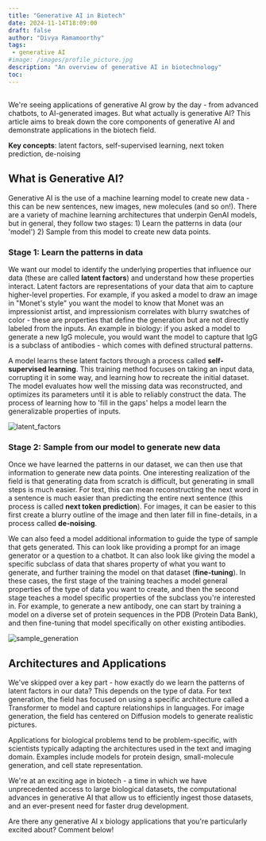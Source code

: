 ```yaml
---
title: "Generative AI in Biotech"
date: 2024-11-14T18:09:00
draft: false
author: "Divya Ramamoorthy"
tags:
 - generative AI
#image: /images/profile_picture.jpg
description: "An overview of generative AI in biotechnology"
toc:
---
```


##

We're seeing applications of generative AI grow by the day - from advanced chatbots, to AI-generated images. But what actually is generative AI? This article aims to break down the core components of generative AI and demonstrate applications in the biotech field.

**Key concepts**: latent factors, self-supervised learning, next token prediction, de-noising

## What is Generative AI?

Generative AI is the use of a machine learning model to create new data - this can be new sentences, new images, new molecules (and so on!). There are a variety of machine learning architectures that underpin GenAI models, but in general, they follow two stages: 1) Learn the patterns in data (our 'model') 2) Sample from this model to create new data points.

### Stage 1: Learn the patterns in data

We want our model to identify the underlying properties that influence our data (these are called **latent factors**) and understand how these properties interact. Latent factors are representations of your data that aim to capture higher-level properties. For example, if you asked a model to draw an image in "Monet's style" you want the model to know that Monet was an impressionist artist, and impressionism correlates with blurry swatches of color - these are properties that define the generation but are not directly labeled from the inputs. An example in biology: if you asked a model to generate a new IgG molecule, you would want the model to capture that IgG is a subclass of antibodies - which comes with defined structural patterns.  

A model learns these latent factors through a process called **self-supervised  learning**. This training method focuses on taking an input data, corrupting it in some way, and learning how to recreate the initial dataset. The model evaluates how well the missing data was reconstructed, and optimizes its parameters until it is able to reliably construct the data. The process of learning how to 'fill in the gaps' helps a model learn the generalizable properties of inputs.

![latent_factors](/images/101624_genai_latent_factors.png)

### Stage 2: Sample from our model to generate new data

Once we have learned the patterns in our dataset, we can then use that information to generate new data points. One interesting realization of the field is that generating data from scratch is difficult, but generating in small steps is much easier. For text, this can mean reconstructing the next word in a sentence is much easier than predicting the entire next sentence (this process is called **next token prediction**). For images, it can be easier to this first create a blurry outline of the image and then later fill in fine-details, in a process called **de-noising**.

We can also feed a model additional information to guide the type of sample that gets generated. This can look like providing a prompt for an image generator or a question to a chatbot. It can also look like giving the model a specific subclass of data that shares property of what you want to generate, and further training the model on that dataset (**fine-tuning**). In these cases, the first stage of the training teaches a model general properties of the type of data you want to create, and then the second stage teaches a model specific properties of the subclass you're interested in. For example, to generate a new antibody, one can start by training a model on a diverse set of protein sequences in the PDB (Protein Data Bank), and then fine-tuning that model specifically on other existing antibodies.

![sample_generation](/images/101624_genai_ntp_denoise.png)

## Architectures and Applications

We've skipped over a key part - how exactly do we learn the patterns of latent factors in our data? This depends on the type of data. For text generation, the field has focused on using a specific architecture called a Transformer to model and capture relationships in languages. For image generation, the field has centered on Diffusion models to generate realistic pictures.

Applications for biological problems tend to be problem-specific, with scientists typically adapting the architectures used in the text and imaging domain. Examples include models for protein design, small-molecule generation, and cell state representation.

We're at an exciting age in biotech - a time in which we have unprecedented access to large biological datasets, the computational advances in generative AI that allow us to efficiently ingest those datasets, and an ever-present need for faster drug development.

Are there any generative AI x biology applications that you're particularly excited about? Comment below!
